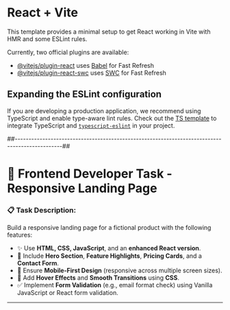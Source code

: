 # React + Vite

This template provides a minimal setup to get React working in Vite with HMR and some ESLint rules.

Currently, two official plugins are available:

- [@vitejs/plugin-react](https://github.com/vitejs/vite-plugin-react/blob/main/packages/plugin-react/README.md) uses [Babel](https://babeljs.io/) for Fast Refresh
- [@vitejs/plugin-react-swc](https://github.com/vitejs/vite-plugin-react-swc) uses [SWC](https://swc.rs/) for Fast Refresh

## Expanding the ESLint configuration

If you are developing a production application, we recommend using TypeScript and enable type-aware lint rules. Check out the [TS template](https://github.com/vitejs/vite/tree/main/packages/create-vite/template-react-ts) to integrate TypeScript and [`typescript-eslint`](https://typescript-eslint.io) in your project.

##-----------------------------------------------------------------------------------------------##
# 🚀 Frontend Developer Task - Responsive Landing Page

### 📋 Task Description:

Build a responsive landing page for a fictional product with the following features:

- ✨ Use **HTML, CSS, JavaScript**, and an **enhanced React version**.
- 🎯 Include **Hero Section**, **Feature Highlights**, **Pricing Cards**, and a **Contact Form**.
- 📱 Ensure **Mobile-First Design** (responsive across multiple screen sizes).
- 🎨 Add **Hover Effects** and **Smooth Transitions** using **CSS**.
- ✅ Implement **Form Validation** (e.g., email format check) using Vanilla JavaScript or React form validation.

---
